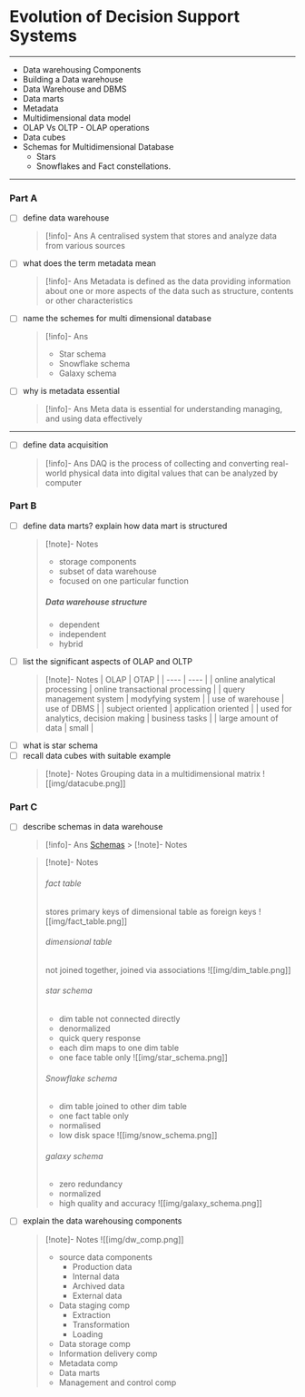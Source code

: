 # Evolution of Decision Support Systems

---

- Data warehousing Components
- Building a Data warehouse
- Data Warehouse and DBMS
- Data marts
- Metadata
- Multidimensional data model
- OLAP Vs OLTP - OLAP operations
- Data cubes
- Schemas for Multidimensional Database
  - Stars
  - Snowflakes and Fact constellations.

---

### Part A

- [ ] define data warehouse
  > [!info]- Ans
  > A centralised system that stores and analyze data from various sources
- [ ] what does the term metadata mean
  > [!info]- Ans
  > Metadata is defined as the data providing information about one or more aspects of the data such as structure, contents or other characteristics
- [ ] name the schemes for multi dimensional database
  > [!info]- Ans
  >
  > - Star schema
  > - Snowflake schema
  > - Galaxy schema
- [ ] why is metadata essential
  > [!info]- Ans
  > Meta data is essential for understanding managing, and using data effectively

---

- [ ] define data acquisition
  > [!info]- Ans
  > DAQ is the process of collecting and converting real-world physical data into digital values that can be analyzed by computer

### Part B

- [ ] define data marts? explain how data mart is structured
  > [!note]- Notes
  >
  > - storage components
  > - subset of data warehouse
  > - focused on one particular function
  >
  > ##### Data warehouse structure
  >
  > - dependent
  > - independent
  > - hybrid
- [ ] list the significant aspects of OLAP and OLTP
  > [!note]- Notes
  > | OLAP | OTAP |
  > | ---- | ---- |
  > | online analytical processing | online transactional processing |
  > | query management system | modyfying system |
  > | use of warehouse | use of DBMS |
  > | subject oriented | application oriented |
  > | used for analytics, decision making | business tasks |
  > | large amount of data | small |
- [ ] what is star schema
- [ ] recall data cubes with suitable example
  > [!note]- Notes
  > Grouping data in a multidimensional matrix
  > ![[img/datacube.png]]

### Part C

- [ ] describe schemas in data warehouse

  > [!info]- Ans
  > [Schemas](https://www.softwareag.com/en_corporate/blog/streamsets/schemas-data-warehouses-star-galaxy-snowflake.html) > [!note]- Notes

  > [!note]- Notes
  >
  > ###### fact table
  >
  > stores primary keys of dimensional table as foreign keys
  > ![[img/fact_table.png]]
  >
  > ###### dimensional table
  >
  > not joined together, joined via associations
  > ![[img/dim_table.png]]
  >
  > ###### star schema
  >
  > - dim table not connected directly
  > - denormalized
  > - quick query response
  > - each dim maps to one dim table
  > - one face table only
  >   ![[img/star_schema.png]]
  >
  > ###### Snowflake schema
  >
  > - dim table joined to other dim table
  > - one fact table only
  > - normalised
  > - low disk space
  >   ![[img/snow_schema.png]]
  >
  > ###### galaxy schema
  >
  > - zero redundancy
  > - normalized
  > - high quality and accuracy
  >   ![[img/galaxy_schema.png]]

- [ ] explain the data warehousing components
  > [!note]- Notes
  > ![[img/dw_comp.png]]
  >
  > - source data components
  >   - Production data
  >   - Internal data
  >   - Archived data
  >   - External data
  > - Data staging comp
  >   - Extraction
  >   - Transformation
  >   - Loading
  > - Data storage comp
  > - Information delivery comp
  > - Metadata comp
  > - Data marts
  > - Management and control comp
